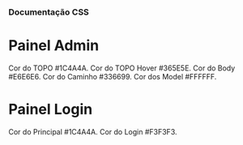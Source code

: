 ### Documentação CSS

# Painel Admin
Cor do TOPO #1C4A4A.
Cor do TOPO Hover #365E5E.
Cor do Body #E6E6E6.
Cor do Caminho #336699.
Cor dos Model #FFFFFF.

# Painel Login
Cor do Principal #1C4A4A.
Cor do Login #F3F3F3.

